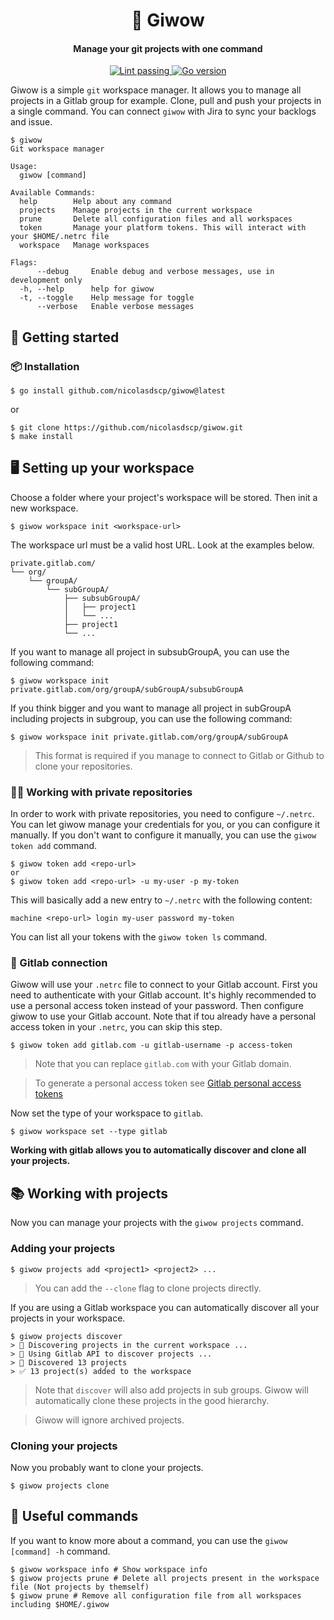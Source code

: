 <p align="center">
 <h1  align="center">🔱 Giwow</h1>
 <h4 align="center">Manage your git projects with one command</h4>
  <p align="center">
    <a href="https://github.com/nicolasdscp/giwow/actions">
      <img alt="Lint passing" src="https://github.com/nicolasdscp/giwow/actions/workflows/golangci-lint.yml/badge.svg" />
    </a>
    <a href="https://go.dev/blog/go1.18">
      <img alt="Go version" src="https://img.shields.io/badge/go-1.18-blue" />
    </a>
  </p>
</p>


Giwow is a simple `git` workspace manager. 
It allows you to manage all projects in a Gitlab group for example.
Clone, pull and push your projects in a single command. 
You can connect `giwow` with Jira to sync your backlogs and issue.

```
$ giwow
Git workspace manager

Usage:
  giwow [command]

Available Commands:
  help        Help about any command
  projects    Manage projects in the current workspace
  prune       Delete all configuration files and all workspaces
  token       Manage your platform tokens. This will interact with your $HOME/.netrc file
  workspace   Manage workspaces

Flags:
      --debug     Enable debug and verbose messages, use in development only
  -h, --help      help for giwow
  -t, --toggle    Help message for toggle
      --verbose   Enable verbose messages
```

## 🚀 Getting started

### 📦 Installation

```shell
$ go install github.com/nicolasdscp/giwow@latest
```
or 

```shell
$ git clone https://github.com/nicolasdscp/giwow.git
$ make install
```

## 🖥 Setting up your workspace

Choose a folder where your project's workspace will be stored. 
Then init a new workspace.

```shell
$ giwow workspace init <workspace-url>
```

The workspace url must be a valid host URL. Look at the examples below.

```
private.gitlab.com/
└── org/
    └── groupA/
        └── subGroupA/
            ├── subsubGroupA/
            │   ├── project1
            │   └── ...
            ├── project1
            └── ...
```

If you want to manage all project in subsubGroupA, you can use the following command:

```shell
$ giwow workspace init private.gitlab.com/org/groupA/subGroupA/subsubGroupA
```

If you think bigger and you want to manage all project in subGroupA including projects in subgroup, you can use the following command:

```shell
$ giwow workspace init private.gitlab.com/org/groupA/subGroupA
```

> This format is required if you manage to connect to Gitlab or Github to clone your repositories.

### 🕵🏼‍ Working with private repositories

In order to work with private repositories, you need to configure `~/.netrc`.
You can let giwow manage your credentials for you, or you can configure it manually.
If you don't want to configure it manually, you can use the `giwow token add` command.

```shell
$ giwow token add <repo-url>
or
$ giwow token add <repo-url> -u my-user -p my-token
```

This will basically add a new entry to `~/.netrc` with the following content:

```shell
machine <repo-url> login my-user password my-token
```

You can list all your tokens with the `giwow token ls` command.

### 🦊 Gitlab connection

Giwow will use your `.netrc` file to connect to your Gitlab account.
First you need to authenticate with your Gitlab account. 
It's highly recommended to use a personal access token instead of your password.
Then configure giwow to use your Gitlab account.
Note that if tou already have a personal access token in your `.netrc`, you can skip this step.

```shell
$ giwow token add gitlab.com -u gitlab-username -p access-token
```
> Note that you can replace `gitlab.com` with your Gitlab domain.

> To generate a personal access token see [Gitlab personal access tokens](https://docs.gitlab.com/ee/user/profile/personal_access_tokens.html)

Now set the type of your workspace to `gitlab`.

```shell
$ giwow workspace set --type gitlab
```

**Working with gitlab allows you to automatically discover and clone all your projects.**

## 📚 Working with projects

Now you can manage your projects with the `giwow projects` command.

### Adding your projects

```shell
$ giwow projects add <project1> <project2> ...
```

> You can add the `--clone` flag to clone projects directly.

If you are using a Gitlab workspace you can automatically discover all your projects in your workspace.

```
$ giwow projects discover
> 🔎 Discovering projects in the current workspace ...
> 🦊 Using Gitlab API to discover projects ...
> 🎉 Discovered 13 projects
> ✅ 13 project(s) added to the workspace
```

> Note that `discover` will also add projects in sub groups. 
> Giwow will automatically clone these projects in the good hierarchy.

> Giwow will ignore archived projects.

### Cloning your projects

Now you probably want to clone your projects.

```shell
$ giwow projects clone
```

## 🛟 Useful commands

If you want to know more about a command, you can use the `giwow [command] -h` command.

```shell
$ giwow workspace info # Show workspace info
$ giwow projects prune # Delete all projects present in the workspace file (Not projects by themself)
$ giwow prune # Remove all configuration file from all workspaces including $HOME/.giwow
```